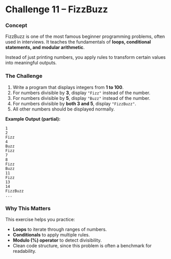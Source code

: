 ﻿# Challenge 11 – FizzBuzz

### Concept

FizzBuzz is one of the most famous beginner programming problems, often used in interviews.
It teaches the fundamentals of **loops, conditional statements, and modular arithmetic**.

Instead of just printing numbers, you apply rules to transform certain values into meaningful outputs.

### The Challenge

1. Write a program that displays integers from **1 to 100**.
2. For numbers divisible by **3**, display `"Fizz"` instead of the number.
3. For numbers divisible by **5**, display `"Buzz"` instead of the number.
4. For numbers divisible by **both 3 and 5**, display `"FizzBuzz"`.
5. All other numbers should be displayed normally.

**Example Output (partial):**

```
1  
2  
Fizz  
4  
Buzz  
Fizz  
7  
8  
Fizz  
Buzz  
11  
Fizz  
13  
14  
FizzBuzz  
...
```

### Why This Matters

This exercise helps you practice:

* **Loops** to iterate through ranges of numbers.
* **Conditionals** to apply multiple rules.
* **Modulo (%) operator** to detect divisibility.
* Clean code structure, since this problem is often a benchmark for readability.
